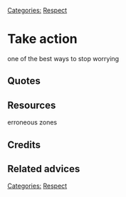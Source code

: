 [Categories:](../Categories/index.md) [Respect](../Categories/Respect.md)
# Take action

one of the best ways to stop worrying

## Quotes

## Resources

erroneous zones

## Credits

## Related advices


[Categories:](../Categories/index.md) [Respect](../Categories/Respect.md)

